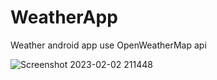 # WeatherApp
Weather android app use OpenWeatherMap api



![Screenshot 2023-02-02 211448](https://user-images.githubusercontent.com/101713219/216348487-be0ea55b-f170-4391-8494-5a8b927eff71.png)
